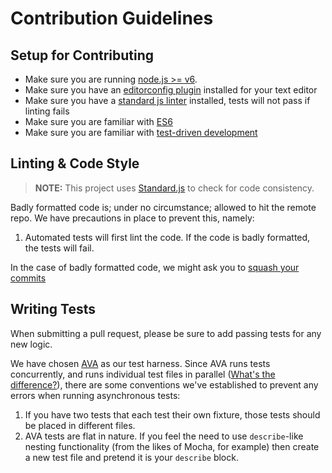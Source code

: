 # Contribution Guidelines

## Setup for Contributing

- Make sure you are running [node.js >= v6](https://nodejs.org/en/).
- Make sure you have an [editorconfig plugin](http://editorconfig.org/#download) installed for your text editor
- Make sure you have a [standard js linter](http://standardjs.com/index.html#usage) installed, tests will not pass if linting fails
- Make sure you are familiar with [ES6](https://medium.com/sons-of-javascript/javascript-an-introduction-to-es6-1819d0d89a0f)
- Make sure you are familiar with [test-driven development](https://www.wikiwand.com/en/Test-driven_development)

## Linting & Code Style

> **NOTE:** This project uses [Standard.js](/feross/standard) to check for code consistency.

Badly formatted code is; under no circumstance; allowed to hit the remote repo. We have precautions in place to prevent this, namely:

1. Automated tests will first lint the code. If the code is badly formatted, the tests will fail.

In the case of badly formatted code, we might ask you to [squash your commits](#squashing-commits)

## Writing Tests

When submitting a pull request, please be sure to add passing tests for any new
logic.

We have chosen [AVA](/sindresorhus/ava) as our test harness. Since AVA runs tests concurrently, and runs individual test files in parallel ([What's the difference?](http://stackoverflow.com/questions/1050222/concurrency-vs-parallelism-what-is-the-difference)), there are some conventions we've established to prevent
any errors when running asynchronous tests:

1. If you have two tests that each test their own fixture, those tests should be placed in different files.
2. AVA tests are flat in nature. If you feel the need to use `describe`-like nesting functionality (from the likes of Mocha, for example) then create a new test file and pretend it is your `describe` block.
